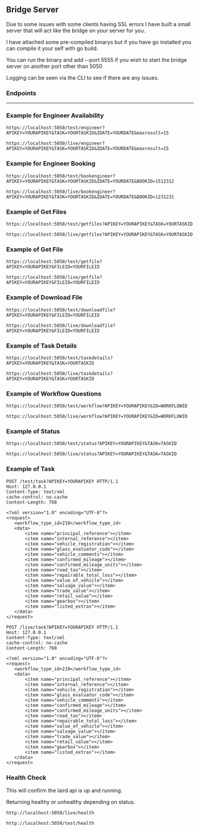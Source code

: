 Bridge Server
---

Due to some issues with some clients having SSL errors I have built a small server that will act like the bridge on your server for you.

I have attached some pre-compiled binarys but if you have go installed you can compile it your self with go build.

You can run the binary and add --port 5555 if you wish to start the bridge server on another port other than 5050

Logging can be seen via the CLI to see if there are any issues.


### Endpoints

---


### Example for Engineer Availability


```
https://localhost:5050/test/engineer?APIKEY=YOURAPIKEY&TASK=YOURTASKID&IDATE=YOURDATE&maxresult=15
```

```
https://localhost:5050/live/engineer?APIKEY=YOURAPIKEY&TASK=YOURTASKID&IDATE=YOURDATE&maxresult=15
```


### Example for Engineer Booking


```
https://localhost:5050/test/bookengineer?APIKEY=YOURAPIKEY&TASK=YOURTASKID&IDATE=YOURDATE&BOOKID=1512312
```

```
https://localhost:5050/live/bookengineer?APIKEY=YOURAPIKEY&TASK=YOURTASKID&IDATE=YOURDATE&BOOKID=1231231
```

### Example of Get Files


```
https://localhost:5050/test/getfiles?APIKEY=YOURAPIKEY&TASK=YOURTASKID
```

```
https://localhost:5050/live/getfiles?APIKEY=YOURAPIKEY&TASK=YOURTASKID
```


### Example of Get File


```
https://localhost:5050/test/getfile?APIKEY=YOURAPIKEY&FILEID=YOURFILEID
```

```
https://localhost:5050/live/getfile?APIKEY=YOURAPIKEY&FILEID=YOURFILEID
```


### Example of Download File


```
https://localhost:5050/test/downloadfile?APIKEY=YOURAPIKEY&FILEID=YOURFILEID
```

```
https://localhost:5050/live/downloadfile?APIKEY=YOURAPIKEY&FILEID=YOURFILEID
```



### Example of Task Details


```
https://localhost:5050/test/taskdetails?APIKEY=YOURAPIKEY&TASK=YOURTASKID
```

```
https://localhost:5050/live/taskdetails?APIKEY=YOURAPIKEY&TASK=YOURTASKID
```

### Example of Workflow Questions


```
https://localhost:5050/test/workflow?APIKEY=YOURAPIKEY&ID=WORKFLOWID
```

```
https://localhost:5050/live/workflow?APIKEY=YOURAPIKEY&ID=WORKFLOWID
```

### Example of Status


```
https://localhost:5050/test/status?APIKEY=YOURAPIKEY&TASK=TASKID
```

```
https://localhost:5050/live/status?APIKEY=YOURAPIKEY&TASK=TASKID
```


### Example of Task

```
POST /test/task?APIKEY=YOURAPIKEY HTTP/1.1
Host: 127.0.0.1
Content-Type: text/xml
cache-control: no-cache
Content-Length: 768

<?xml version="1.0" encoding="UTF-8"?>
<request>
   <workflow_type_id>210</workflow_type_id>
   <data>
	   <item name="principal_reference"></item>
	   <item name="internal_reference"></item>
	   <item name="vehicle_registration"></item>
	   <item name="glass_evaluator_code"></item>
	   <item name="vehicle_comments"></item>
	   <item name="confirmed_mileage"></item>
	   <item name="confirmed_mileage_units"></item>
	   <item name="road_tax"></item>
	   <item name="repairable_total_loss"></item>
	   <item name="value_of_vehicle"></item>
	   <item name="salvage_value"></item>
	   <item name="trade_value"></item>
	   <item name="retail_value"></item>
	   <item name="gearbox"></item>
	   <item name="listed_extras"></item>
   </data>
</request>
```


```
POST /live/task?APIKEY=YOURAPIKEY HTTP/1.1
Host: 127.0.0.1
Content-Type: text/xml
cache-control: no-cache
Content-Length: 768

<?xml version="1.0" encoding="UTF-8"?>
<request>
   <workflow_type_id>210</workflow_type_id>
   <data>
	   <item name="principal_reference"></item>
	   <item name="internal_reference"></item>
	   <item name="vehicle_registration"></item>
	   <item name="glass_evaluator_code"></item>
	   <item name="vehicle_comments"></item>
	   <item name="confirmed_mileage"></item>
	   <item name="confirmed_mileage_units"></item>
	   <item name="road_tax"></item>
	   <item name="repairable_total_loss"></item>
	   <item name="value_of_vehicle"></item>
	   <item name="salvage_value"></item>
	   <item name="trade_value"></item>
	   <item name="retail_value"></item>
	   <item name="gearbox"></item>
	   <item name="listed_extras"></item>
   </data>
</request>
```

### Health Check

This will confirm the laird api is up and running.

Returning healthy or unhealthy depending on status.

```
http://localhost:5050/live/health
```

```
http://localhost:5050/test/health
```

